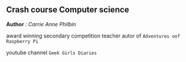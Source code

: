 Crash course Computer science
---

**Author** : *Carrie Anne Philbin*

award winning secondary competition teacher autor of `Adventures oof Raspberry Pi`

youtube channel `Geek Girls Diaries`